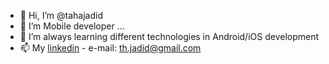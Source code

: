 - 👋 Hi, I’m @tahajadid
- 👀 I’m Mobile developer ...
- 🌱 I’m always learning different technologies in Android/iOS development
- 📫 My [linkedin](linkedin.com/in/taha-jadid)  -  e-mail: th.jadid@gmail.com

<!---
tahajadid/tahajadid is a ✨ special ✨ repository because its `README.md` (this file) appears on your GitHub profile.
You can click the Preview link to take a look at your changes.
--->
